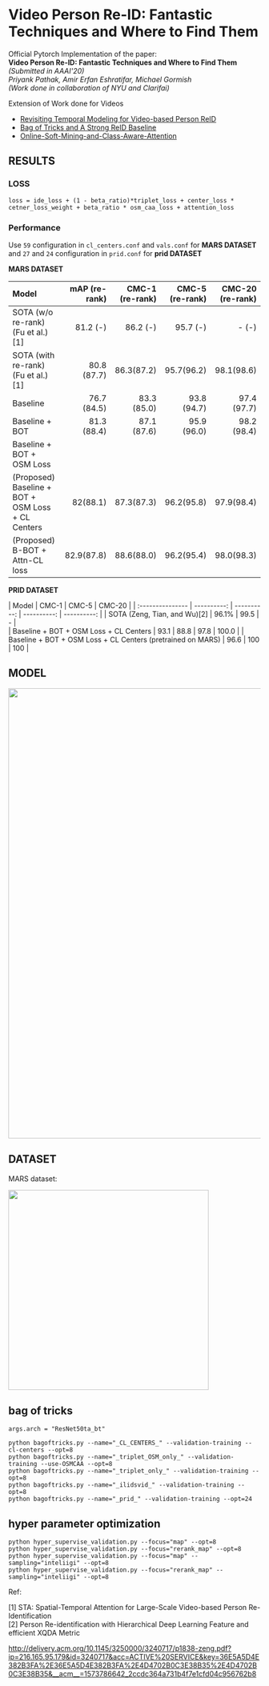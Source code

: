 # Video Person Re-ID: Fantastic Techniques and Where to Find Them
Official Pytorch Implementation of the paper:  
**Video Person Re-ID: Fantastic Techniques and Where to Find Them** *(Submitted in AAAI'20)*  
*Priyank Pathak,  Amir Erfan Eshratifar,  Michael Gormish*   
*(Work done in collaboration of NYU and Clarifai)*



Extension of Work done for Videos 
* [Revisiting Temporal Modeling for Video-based Person ReID](https://github.com/jiyanggao/Video-Person-ReID)
* [Bag of Tricks and A Strong ReID Baseline](https://github.com/michuanhaohao/reid-strong-baseline)
* [Online-Soft-Mining-and-Class-Aware-Attention](https://github.com/ppriyank/-Online-Soft-Mining-and-Class-Aware-Attention-Pytorch)



## RESULTS

### LOSS

```
loss = ide_loss + (1 - beta_ratio)*triplet_loss + center_loss * cetner_loss_weight + beta_ratio * osm_caa_loss + attention_loss
```

### Performance

   
Use `59` configuration in `cl_centers.conf` and `vals.conf` for **MARS DATASET** and `27` and `24` configuration in `prid.conf` for **prid DATASET**


**MARS DATASET** 

| Model            | mAP (re-rank)  | CMC-1 (re-rank) | CMC-5 (re-rank)| CMC-20 (re-rank)|
| :--------------- | -------------: | -------------: | -------------: | ------------: | 
| SOTA (w/o re-rank) (Fu et al.)[1]     |   81.2 (-)  | 86.2 (-) | 95.7 (-) |  - (-)   |
| SOTA (with re-rank) (Fu et al.)[1]   |   80.8 (87.7)  | 86.3(87.2) | 95.7(96.2) | 98.1(98.6) |
| Baseline     |  76.7 (84.5) | 83.3 (85.0) | 93.8 (94.7) | 97.4 (97.7)|
| Baseline + BOT    |    81.3 (88.4) | 87.1 (87.6) | 95.9 (96.0) | 98.2 (98.4) |
|  Baseline + BOT + OSM Loss    |  |   |   |   |
| (Proposed) Baseline + BOT + OSM Loss + CL Centers    |  82(88.1)  | 87.3(87.3)  | 96.2(95.8)  | 97.9(98.4) |
| (Proposed) B-BOT + Attn-CL loss    | 82.9(87.8)   | 88.6(88.0)  | 96.2(95.4)  | 98.0(98.3) |


**PRID DATASET**   

| Model            | CMC-1 | CMC-5 | CMC-20 |
| :--------------- | ----------: | ----------: | ----------: | ----------: | 
| SOTA  (Zeng, Tian, and Wu)[2]     |  96.1%  | 99.5  | -  |  
| Baseline + BOT + OSM Loss + CL Centers    |  93.1  |  88.8 | 97.8  | 100.0 |
| Baseline + BOT + OSM Loss + CL Centers (pretrained on MARS)   |  96.6  | 100  | 100  | 
 


## MODEL

<img src="https://github.com/ppriyank/Video-Person-Re-ID-Fantastic-Techniques-and-Where-to-Find-Them/blob/master/images/diag.png" width="900">


## DATASET

MARS dataset: 

<img src="https://github.com/ppriyank/Video-Person-Re-ID-Fantastic-Techniques-and-Where-to-Find-Them/blob/master/images/data.jpg" width="400">





## bag of tricks   
`args.arch = "ResNet50ta_bt"`

`python bagoftricks.py --name="_CL_CENTERS_" --validation-training --cl-centers --opt=8`  
`python bagoftricks.py --name="_triplet_OSM_only_" --validation-training --use-OSMCAA --opt=8`  
`python bagoftricks.py --name="_triplet_only_" --validation-training --opt=8`   
`python bagoftricks.py --name="_ilidsvid_" --validation-training --opt=8`   
`python bagoftricks.py --name="_prid_" --validation-training --opt=24`   

## hyper parameter optimization   

`python hyper_supervise_validation.py --focus="map" --opt=8`       
`python hyper_supervise_validation.py --focus="rerank_map" --opt=8`      
`python hyper_supervise_validation.py --focus="map" --sampling="inteliigi" --opt=8`      
`python hyper_supervise_validation.py --focus="rerank_map" --sampling="inteliigi" --opt=8`    



Ref: 

[1] STA:  Spatial-Temporal Attention for Large-Scale Video-based Person Re-Identification  
[2] Person Re-identification with Hierarchical Deep Learning Feature and efficient XQDA Metric

http://delivery.acm.org/10.1145/3250000/3240717/p1838-zeng.pdf?ip=216.165.95.179&id=3240717&acc=ACTIVE%20SERVICE&key=36E5A5D4E382B3FA%2E36E5A5D4E382B3FA%2E4D4702B0C3E38B35%2E4D4702B0C3E38B35&__acm__=1573786642_2ccdc364a731b4f7e1cfd04c956762b8
